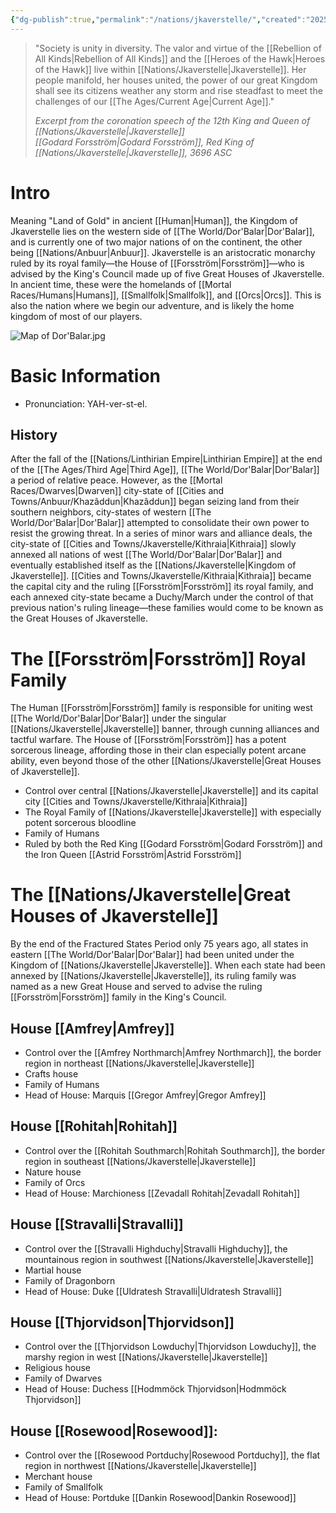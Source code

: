 ```yaml
---
{"dg-publish":true,"permalink":"/nations/jkaverstelle/","created":"2025-10-18T12:28:30.272-04:00","updated":"2025-10-26T11:35:28.769-04:00"}
---
```


> "Society is unity in diversity. The valor and virtue of the [[Rebellion of All Kinds\|Rebellion of All Kinds]] and the [[Heroes of the Hawk\|Heroes of the Hawk]] live within [[Nations/Jkaverstelle\|Jkaverstelle]]. Her people manifold, her houses united, the power of our great Kingdom shall see its citizens weather any storm and rise steadfast to meet the challenges of our [[The Ages/Current Age\|Current Age]]."
> 
> *Excerpt from the coronation speech of the 12th King and Queen of [[Nations/Jkaverstelle\|Jkaverstelle]]*  
> *[[Godard Forsström\|Godard Forsström]], Red King of [[Nations/Jkaverstelle\|Jkaverstelle]], 3696 ASC*
# Intro

Meaning "Land of Gold" in ancient [[Human\|Human]], the Kingdom of Jkaverstelle lies on the western side of [[The World/Dor'Balar\|Dor'Balar]], and is currently one of two major nations of on the continent, the other being [[Nations/Anbuur\|Anbuur]]. Jkaverstelle is an aristocratic monarchy ruled by its royal family—the House of [[Forsström\|Forsström]]—who is advised by the King's Council made up of five Great Houses of Jkaverstelle. In ancient time, these were the homelands of [[Mortal Races/Humans\|Humans]], [[Smallfolk\|Smallfolk]], and [[Orcs\|Orcs]]. This is also the nation where we begin our adventure, and is likely the home kingdom of most of our players. 

![Map of Dor'Balar.jpg](/img/user/The%20World/Map%20of%20Dor'Balar.jpg)

# Basic Information

- Pronunciation: YAH-ver-st-el.
## History

After the fall of the [[Nations/Linthirian Empire\|Linthirian Empire]] at the end of the [[The Ages/Third Age\|Third Age]], [[The World/Dor'Balar\|Dor'Balar]] a period of relative peace. However, as the [[Mortal Races/Dwarves\|Dwarven]] city-state of [[Cities and Towns/Anbuur/Khazâddun\|Khazâddun]] began seizing land from their southern neighbors, city-states of western [[The World/Dor'Balar\|Dor'Balar]] attempted to consolidate their own power to resist the growing threat. In a series of minor wars and alliance deals, the city-state of [[Cities and Towns/Jkaverstelle/Kithraia\|Kithraia]] slowly annexed all nations of west [[The World/Dor'Balar\|Dor'Balar]] and eventually established itself as the [[Nations/Jkaverstelle\|Kingdom of Jkaverstelle]]. [[Cities and Towns/Jkaverstelle/Kithraia\|Kithraia]] became the capital city and the ruling [[Forsström\|Forsström]] its royal family, and each annexed city-state became a Duchy/March under the control of that previous nation's ruling lineage—these families would come to be known as the Great Houses of Jkaverstelle. 
# The [[Forsström\|Forsström]] Royal Family

The Human [[Forsström\|Forsström]] family is responsible for uniting west [[The World/Dor'Balar\|Dor'Balar]] under the singular [[Nations/Jkaverstelle\|Jkaverstelle]] banner, through cunning alliances and tactful warfare. The House of [[Forsström\|Forsström]] has a potent sorcerous lineage, affording those in their clan especially potent arcane ability, even beyond those of the other [[Nations/Jkaverstelle\|Great Houses of Jkaverstelle]].

- Control over central [[Nations/Jkaverstelle\|Jkaverstelle]] and its capital city [[Cities and Towns/Jkaverstelle/Kithraia\|Kithraia]]
- The Royal Family of [[Nations/Jkaverstelle\|Jkaverstelle]] with especially potent sorcerous bloodline
- Family of Humans
- Ruled by both the Red King [[Godard Forsström\|Godard Forsström]] and the Iron Queen [[Astrid Forsström\|Astrid Forsström]]
# The [[Nations/Jkaverstelle\|Great Houses of Jkaverstelle]]

By the end of the Fractured States Period only 75 years ago, all states in eastern [[The World/Dor'Balar\|Dor'Balar]] had been united under the Kingdom of [[Nations/Jkaverstelle\|Jkaverstelle]]. When each state had been annexed by [[Nations/Jkaverstelle\|Jkaverstelle]], its ruling family was named as a new Great House and served to advise the ruling [[Forsström\|Forsström]] family in the King's Council.
## House [[Amfrey\|Amfrey]]

- Control over the [[Amfrey Northmarch\|Amfrey Northmarch]], the border region in northeast [[Nations/Jkaverstelle\|Jkaverstelle]] 
- Crafts house
- Family of Humans 
- Head of House: Marquis [[Gregor Amfrey\|Gregor Amfrey]] 
## House [[Rohitah\|Rohitah]]

- Control over the [[Rohitah Southmarch\|Rohitah Southmarch]], the border region in southeast [[Nations/Jkaverstelle\|Jkaverstelle]]
- Nature house
- Family of Orcs
- Head of House: Marchioness [[Zevadall Rohitah\|Zevadall Rohitah]]
## House [[Stravalli\|Stravalli]]

- Control over the [[Stravalli Highduchy\|Stravalli Highduchy]], the mountainous region in southwest [[Nations/Jkaverstelle\|Jkaverstelle]]
- Martial house
- Family of Dragonborn
- Head of House: Duke [[Uldratesh Stravalli\|Uldratesh Stravalli]]
## House [[Thjorvidson\|Thjorvidson]]

- Control over the [[Thjorvidson Lowduchy\|Thjorvidson Lowduchy]], the marshy region in west [[Nations/Jkaverstelle\|Jkaverstelle]] 
- Religious house
- Family of Dwarves
- Head of House: Duchess [[Hodmmöck Thjorvidson\|Hodmmöck Thjorvidson]]
## House [[Rosewood\|Rosewood]]: 

- Control over the [[Rosewood Portduchy\|Rosewood Portduchy]], the flat region in northwest [[Nations/Jkaverstelle\|Jkaverstelle]]
- Merchant house
- Family of Smallfolk
- Head of House: Portduke [[Dankin Rosewood\|Dankin Rosewood]]

